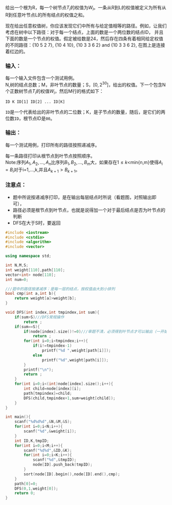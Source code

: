 给出一个根为R，每一个树节点$T_{i}$的权值为$W_{i}$。一条从R到L的权值被定义为所有从R到任意叶节点L的所有结点的权值之和。<br>

现在给出任意权值树，你应该发现它们中所有与给定值相等的路径。例如，让我们考虑在树中以下路径：对于每一个结点，上面的数是一个两位数的结点ID，
并且下面的数是一个节点的权值。假定被给数是24，然后存在四条有着相同给定权值的不同路径：{10 5 2 7}, {10 4 10}, {10 3 3 6 2} and {10 3 3 6 2}, 在图上是连接着红边的。

### 输入：
每一个输入文件包含一个测试用例。<br>
N,树的结点总数；M，非叶节点的数量；S，$[0,2^{30}]$，给出的权值。下一个包含N个正数树节点$T_{i}$的权值$W_{i}$，然后M行的格式如下：<br>

```
ID K ID[1] ID[2] ... ID[K]
```

```ID```是一个代表给出的非叶节点的二位数；K，是子节点的数量，随后，是它们的两位数```ID```，根节点ID是```00```。

### 输出：
每一个测试用例，打印所有的路径按照递减序。<br>

每一条路径打印从根节点到叶节点按照顺序。<br>
Note:序列${A_{1},A_{2},...,A_{n}}$比序列${B_{1},B_{2},...,B_{m}}$大，如果存在$1\leq k<$min{n,m}使得$A_{i}=B_{i}$对于i=1,...,k,并且$A_{k+1}>B_{k+1}$。<br>


### 注意点：
* 题中所说按递减序打印，是在输出每层结点时所说（看题图，对照输出即可），
* 路径必须是根节点到叶节点，也就是说得加一个对于最后结点是否为叶节点的判断
* DFS在大于S时，要返回

```cpp
#include <iostream>
#include <cstdio>
#include <algorithm>
#include <vector>

using namespace std;

int N,M,S;
int weight[110],path[110];
vector<int> node[110];
int num=0;

///题中的路径按递减序：是每一层的结点，按权值由大到小排列
bool cmp(int a,int b){
    return weight[a]>weight[b];
}

void DFS(int index,int tmpindex,int sum){
    if(sum>S)///DFS常规操作
        return ;
    if(sum==S){
        if(node[index].size()!=0)///审题不清，必须得到叶节点才可以输出（一开始没加）
            return ;
        for(int i=0;i<tmpindex;i++){
            if(i!=tmpindex-1)
                printf("%d ",weight[path[i]]);
            else
                printf("%d",weight[path[i]]);
        }
        printf("\n");
        return ;
    }
    for(int i=0;i<(int)node[index].size();i++){
        int child=node[index][i];
        path[tmpindex]=child;
        DFS(child,tmpindex+1,sum+weight[child]);
    }
}

int main(){
    scanf("%d%d%d",&N,&M,&S);
    for(int i=0;i<N;i++){
        scanf("%d",&weight[i]);
    }
    int ID,K,tmpID;
    for(int i=0;i<M;i++){
        scanf("%d%d",&ID,&K);
        for(int i=0;i<K;i++){
            scanf("%d",&tmpID);
            node[ID].push_back(tmpID);
        }
        sort(node[ID].begin(),node[ID].end(),cmp);
    }
    path[0]=0;
    DFS(0,1,weight[0]);
    return 0;
}
```
